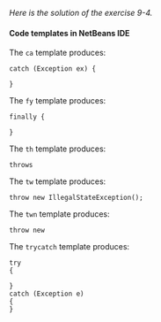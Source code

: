 *Here is the solution of the exercise 9-4.*

#### __Code templates__ in NetBeans IDE

The `ca` template produces:

    catch (Exception ex) {
    
    }


The `fy` template produces:

    finally {
    
    }


The `th` template produces:

    throws 


The `tw` template produces:

    throw new IllegalStateException();


The `twn` template produces:

    throw new 


The `trycatch` template produces:

    try
    {
    
    }
    catch (Exception e)
    {
    }

